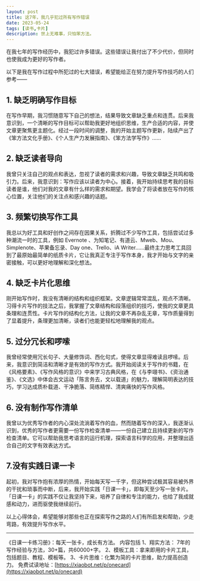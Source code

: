 ```yaml
---
layout: post
title: 这7年，我几乎犯过所有写作错误
date: 2023-05-24
tags: [读书,卡片]
description: 世上无难事，只怕笨方法。
---
```



在我七年的写作经历中，我犯过许多错误。这些错误让我付出了不少代价，但同时也使我成为更好的写作者。

以下是我在写作过程中所犯过的七大错误，希望能给正在努力提升写作技巧的人们参考——

## 1. 缺乏明确写作目标

在写作早期，我习惯随意写下自己的想法，结果导致文章缺乏重点和连贯。后来我意识到，一个清晰的写作目标可以帮助我更好地组织思维，生产合适的内容，并使文章更聚焦更主题化。经过一段时间的调整，我的开始主题写作更新，陆续产出了《笨方法文化手册》、《个人生产力发展指南》、《笨方法学写作》……

## 2. 缺乏读者导向

我曾只关注自己的观点和表达，忽视了读者的需求和兴趣，导致文章缺乏共鸣和吸引力。后来，我意识到：写作应该以读者为中心。接着，我开始持续思考我的目标读者是谁，他们对我的文章有什么样的需求和期望。我学会了将读者放在写作的核心位置，关注他们的关注点和感兴趣的话题。

## 3. 频繁切换写作工具

我总以为好工具和好创作之间存在因果关系，折腾过不少写作工具，包括尝试过多种潮流一时的工具，例如 Evernote 、为知笔记、有道云、Mweb、Mou、Simplenote、苹果备忘录、Day one、Trello、iA Writer……最终主力思考工具回到了最原始最简单的纸质卡片，它让我真正专注于写作本身，我才开始与文字的亲密接触，可以更好地理解和深化想法。

## 4. 缺乏卡片化思维

刚开始写作时，我没有清晰的结构和组织框架。文章逻辑常常混乱，观点不清晰。习得卡片写作的技法之后，我掌握了文章结构和段落组织的技巧，使我的文章更具条理和连贯性。卡片写作的结构化方法，让我的文章不再杂乱无章，写作质量得到了显着提升，条理更加清晰，读者们也能更轻松地理解我的观点。

## 5. 过分冗长和啰嗦

我曾经常使用冗长句子、大量修饰词、西化句式，使得文章显得难读且啰嗦。后来，我意识到简洁和清晰才是有效的写作方式。我开始阅读关于写作的书籍，在《风格要素》、《写作风格的意识》中来学习古典风格，在《与李翊书》、《资治通鉴》、《文选》中体会古文运动「陈言务去，文以载道」的魅力，理解简明表达的技巧，学习达成质朴载道、干净脆落、简练精悍、清爽痛快的写作风格。

## 6. 没有制作写作清单

我曾以为优秀写作者的内心深处流淌着写作的血，然而随着写作的深入，我逐渐认识到，优秀的写作者更需要一份写作检查清单——一份自己建立且持续更新的写作检查清单。它可以帮助我思考语言的运行机理，探索语言科学的应用，并整理出适合自己的文字有效表达方式。

## 7.没有实践日课一卡

起初，我对写作抱有浓厚的热情，开始每天写一千字，但这种尝试极其容易被外界的干扰和琐事而中断，后来，我开始实践「日课一卡」，即每天至少写一张卡片。「日课一卡」的实践不仅让我坚持下来，培养了自律和专注的能力，也给了我成就感和动力，进而驱使我继续前行。

以上心得体会，希望能够对那些也正在探索写作之路的人们有所启发和帮助，少走弯路，有效提升写作水平。

-----

《日课一卡练习册》：每天一张卡，成长有方法。
内容包括
1、翔实方法： 7年的写作经验与方法，30+篇，共60000+字。
2、模板工具：拿来即用的卡片工具，包括题目、教程、模板等。
3、卡片思维：化繁为简的卡片思维，助力提高创造力。
免费试读地址：[https://xiaobot.net/p/onecard](https://xiaobot.net/p/onecard)

